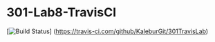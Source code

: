 # 301-Lab8-TravisCI
[![Build Status](https://travis-ci.com/KaleburGit/301TravusLab.svg?branch=main)]
(https://travis-ci.com/github/KaleburGit/301TravisLab)
